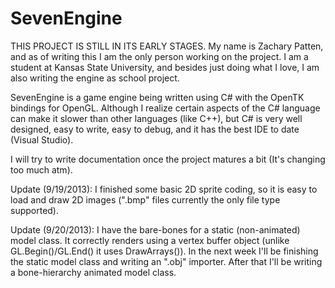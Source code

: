 SevenEngine
===========

THIS PROJECT IS STILL IN ITS EARLY STAGES. My name is Zachary Patten, and as of writing this I am the only person working on the project. I am a student at Kansas State University, and besides just doing what I love, I am also writing the engine as school project.

SevenEngine is a game engine being written using C# with the OpenTK bindings for OpenGL. Although I realize certain aspects of the C# language can make it slower than other languages (like C++), but C# is very well designed, easy to write, easy to debug, and it has the best IDE to date (Visual Studio).

I will try to write documentation once the project matures a bit (It's changing too much atm).

Update (9/19/2013): I finished some basic 2D sprite coding, so it is easy to load and draw 2D images (".bmp" files currently the only file type supported).

Update (9/20/2013): I have the bare-bones for a static (non-animated) model class. It correctly renders using a vertex buffer object (unlike GL.Begin()/GL.End() it uses DrawArrays()). In the next week I'll be finishing the static model class and writing an ".obj" importer. After that I'll be writing a bone-hierarchy animated model class.
